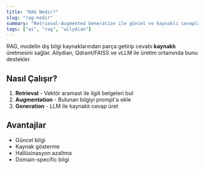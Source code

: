 ```yaml
---
title: "RAG Nedir?"
slug: "rag-nedir"
summary: "Retrieval-Augmented Generation ile güncel ve kaynaklı cevaplar."
tags: ["ai", "rag", "ailydian"]
---
```


RAG, modelin dış bilgi kaynaklarından parça getirip cevabı **kaynaklı** üretmesini sağlar. Ailydian, Qdrant/FAISS ve vLLM ile üretim ortamında bunu destekler.

## Nasıl Çalışır?

1. **Retrieval** - Vektör aramast ile ilgili belgeleri bul
2. **Augmentation** - Bulunan bilgiyi prompt'a ekle
3. **Generation** - LLM ile kaynaklı cevap üret

## Avantajlar

- Güncel bilgi
- Kaynak gösterme
- Hallüsinasyon azaltma
- Domain-specific bilgi
